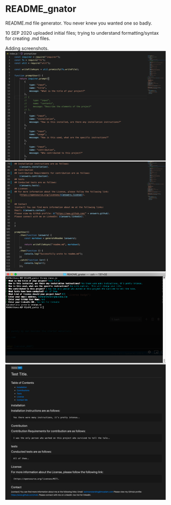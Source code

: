 # README_gnator
README.md file generator.  You never knew you wanted one so badly.


10 SEP 2020
uploaded initial files; trying to understand formatting/syntax for creating .md files.

Adding screenshots.
![screen1](./Screen_Shot_01.png)
![screen1](./Screen_Shot_02.png)
![screen1](./Screen_Shot_03.png)
![screen1](./Screen_Shot_04.png)
